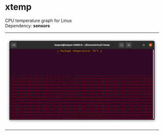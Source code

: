 # xtemp
CPU temperature graph for Linux  
Dependency: **sensors**
<hr>
<img src="https://raw.githubusercontent.com/isaqueks/xtemp/main/Screenshot%20from%202021-02-13%2012-57-33.png"></img>
<hr>
